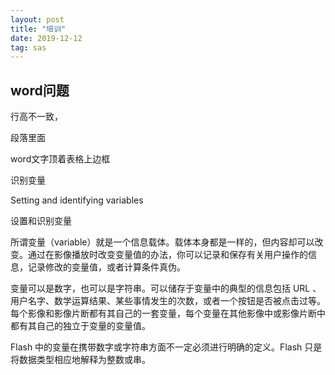 ```yaml
---
layout: post
title: "培训"
date: 2019-12-12
tag: sas
---
```




## word问题



行高不一致，

段落里面



word文字顶着表格上边框





识别变量

Setting and identifying variables

设置和识别变量

所谓变量（variable）就是一个信息载体。载体本身都是一样的，但内容却可以改变。通过在影像播放时改变变量值的办法，你可以记录和保存有关用户操作的信息，记录修改的变量值，或者计算条件真伪。

变量可以是数字，也可以是字符串。可以储存于变量中的典型的信息包括 URL 、用户名字、数学运算结果、某些事情发生的次数，或者一个按钮是否被点击过等。每个影像和影像片断都有其自己的一套变量，每个变量在其他影像中或影像片断中都有其自己的独立于变量的变量值。

Flash 中的变量在携带数字或字符串方面不一定必须进行明确的定义。Flash 只是将数据类型相应地解释为整数或串。